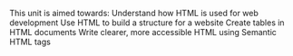 This unit is aimed towards:
Understand how HTML is used for web development
Use HTML to build a structure for a website
Create tables in HTML documents
Write clearer, more accessible HTML using Semantic HTML tags
